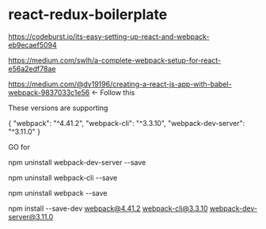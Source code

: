 # react-redux-boilerplate
https://codeburst.io/its-easy-setting-up-react-and-webpack-eb9ecaef5094

https://medium.com/swlh/a-complete-webpack-setup-for-react-e56a2edf78ae

https://medium.com/@dv19196/creating-a-react-js-app-with-babel-webpack-9837033c1e56 <- Follow this

These versions are supporting

{
    "webpack": "^4.41.2",
    "webpack-cli": "^3.3.10",
    "webpack-dev-server": "^3.11.0"
}

GO for

npm uninstall webpack-dev-server --save

npm uninstall webpack-cli --save

npm uninstall webpack --save

npm install --save-dev webpack@4.41.2 webpack-cli@3.3.10 webpack-dev-server@3.11.0
